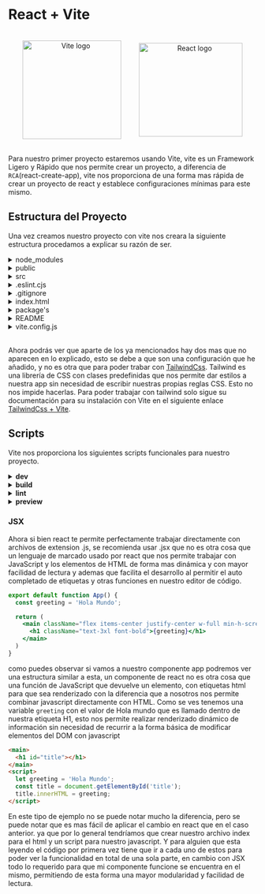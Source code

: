 # React + Vite

<br>

<div style="display:flex;  justify-content: center; align-items: center;" align="center">
  <img src="https://vitejs.dev/logo.svg" alt="Vite logo" width="200" height="200" />
  <img width='36px'>
  <img src="https://upload.wikimedia.org/wikipedia/commons/thumb/a/a7/React-icon.svg/1200px-React-icon.svg.png" alt="React logo" width="210" height="190" />
</div>

<br>

Para nuestro primer proyecto estaremos usando Vite, vite es un Framework Ligero y Rápido que nos permite crear un proyecto, a diferencia de `RCA`(react-create-app), vite nos proporciona de una forma mas rápida de crear un proyecto de react y establece configuraciones mínimas para este mismo.

## Estructura del Proyecto

Una vez creamos nuestro proyecto con vite nos creara la siguiente estructura procedamos a explicar su razón de ser.


<details>
  <summary>node_modules</summary>
  <p>
    Este directorio aparece una vez hemos ejecutado el <code>npm i</code> en este se almacenan todas las dependencias de nuestro proyecto, es decir todo lo necesario para que nuestra aplicación funcione.
  </p>
</details>

<details>
  <summary>public</summary>
  <p>
    En esta carpeta se guarda todo nuestro contenido que puede ser accesible por toda la app, de ahí el public, por lo general se suele guardar aquí images e iconos, que se usan en la app de manera global, aunque perfectamente se pueden guardar otro tipo de contenido.
  </p>
</details>

<details>
  <summary>src</summary>
  <p>
    Es nuestra carpeta principal, aquí es donde esta todo lo relacionado a la app. Las vistas que se usan, las hojas de estilo, las rutas, etc. Dentro de esta podemos encontrar los siguientes archivos:
    <ul>
      <li>
        <strong>assets/:</strong>
        Esta es nuestra carpeta contenedora de nuestro contenido multimedia, como imágenes, iconos, etc. Que se importaran en nuestros componentes.
      </li>
      <li>
        <strong>App.jsx:</strong>
        Aquí es donde esta nuestra aplicación en si, aquí llamaremos al resto de los componentes que conformaran nuestra aplicación.
      </li>
      <li>
        <strong>index.css:</strong>
        Como toda Web App nuestra aplicación necesita el uso de estilos, aquí es donde guardaremos estos mismos.
      </li>
      <li>
        <strong>main.jsx:</strong>
        Ahora bien el main es un archivo necesario donde le informamos a react que debe iniciar nuestro DOM Virtual, y donde se va a renderizar nuestra aplicación.
      </li>
    </ul>
  </p>
</details>

<details>
  <summary>.eslint.cjs</summary>
  <p>
    Este es un archivo de configuración para el linter del proyecto, si usas VS Code notaras que al ir escribiendo tu código en el editor aparecen, ciertas indicaciones ya sea remarcado de texto, o indicaciones con colores que no indican que debemos hacer algo o que algo nos puede causar problemas. En este caso se usa para seguir un marco de trabajado definido para React.
  </p>
</details>

<details>
  <summary>.gitignore</summary>
  <p>
    Nos permite indicarle a nuestro controlador de versiones que archivos no se deben tomar en cuenta para este mismo, es decir que no les dará seguimiento y no tendrá ninguna inferencia sobre ellos, en este archivo se suele incluir archivos de configuraciones del editor, el node_modules, etc.
  </p>
</details>

<details>
  <summary>index.html</summary>
  <p>
    Nuestro index de toda la vida de html, donde se definen los metadatos del app, el lenguaje, etc.
  </p>
</details>

<details>
  <summary>package's</summary>
  <p>
    Hay dos de estos archivos el package.json y package-lock.json, en el primero es nuestro archivo que crea node donde se guarda la información de nuestro proyecto, el nombre del mismo, los scripts que se pueden usar en el mismo, las dependencias que se debe usar en el app y en su desarrollo, es en este archivo en donde se le indica a  <code>npm</code> que debe instalar cuando corremos nuestro comando <code>npm i</code>, esto nos creara nuestro package-lock.json y node_modules. En el package-lock.json se guarda la información de nuestras dependencias instaladas cuando suelen ocurrir errores es común borrar estos dos elementos, y volver a hacer una instalación de las dependencias.
  </p>
</details>

<details>
  <summary>README</summary>
  <p>
    Nuestro readme es un archivo que suele acompañar a todos los repositorios, donde suele ir información del mismo, algunos con alguna breve documentación sobre como ejecutar el proyecto entre otras. Me estas leyendo ahora mismo 😎.
  </p>
</details>

<details>
  <summary>vite.config.js</summary>
  <p>
    Que no es otra cosa que nuestro archivo de configuración de vite, suele contener lo que vite llama plugins que determina con que librería se trabajara en nuestro caso react.
  </p>
</details>

<br/>

Ahora podrás ver que aparte de los ya mencionados hay dos mas que no aparecen en lo explicado, esto se debe a que son una configuración que he añadido, y no es otra que para poder trabar con [TailwindCss](https://tailwindcss.com). Tailwind es una librería de CSS con clases predefinidas que nos permite dar estilos a nuestra app sin necesidad de escribir nuestras propias reglas CSS. Esto no nos impide hacerlas. Para poder trabajar con tailwind solo sigue su documentación para su instalación con Vite en el siguiente enlace [TailwindCss + Vite](https://tailwindcss.com/docs/guides/vite).

## Scripts

Vite nos proporciona los siguientes scripts funcionales para nuestro proyecto.

<details>
  <summary>
    <strong>dev</strong>
  </summary>
  <p>
    Este sera el comando que mas usaremos ya que nos permite levantar nuestro servidor para desarrollo. Donde podemos ver nuestra app y los cambios que vamos realizando.
    <br />
    <pre><code>npm run dev</code></pre>
  </p>
</details>

<details>
  <summary>
    <strong>build</strong>
  </summary>
  <p>
    Nos creara una carpeta llamada dist con nuestra app, lista para producción, y que usaremos para publicar nuestra aplicación. 
    <br />
    <pre><code>npm run build</code></pre>
  </p>
</details>

<details>
  <summary>
    <strong>lint</strong>
  </summary>
  <p>
    Nos ejecuta nuestro linter para comprobar nuestro código en busca de posibles errores o problemas de estilo. Este nos ayuda garantizar que el código sigue las mejores practicas y es consistente en todo el proyecto.
    <br />
    <pre><code>npm run lint</code></pre>
  </pre>
</details>

<details>
  <summary>
    <strong>preview</strong>
  </summary>
  <p>
    Es una herramienta útil que nos permite ver cómo se verá y funcionará la aplicación en un entorno real, sin necesidad de desplegar en un servidor remoto.
    <br />
    <pre><code>npm run preview</code></pre>
  </pre>
</details>

### JSX

Ahora si bien react te permite perfectamente trabajar directamente con archivos de extension .js, se recomienda usar .jsx que no es otra cosa que un lenguaje de marcado usado por react que nos permite trabajar con JavaScript y los elementos de HTML de forma mas dinámica y con mayor facilidad de lectura y ademas que facilita el desarrollo al permitir el auto completado de etiquetas y otras funciones en nuestro editor de código.

```jsx
export default function App() {
  const greeting = 'Hola Mundo';

  return (
    <main className="flex items-center justify-center w-full min-h-screen">
      <h1 className="text-3xl font-bold">{greeting}</h1>
    </main>
  )
}
```
como puedes observar si vamos a nuestro componente app podremos ver una estructura similar a esta, un componente de react no es otra cosa que una función de JavaScript que devuelve un elemento, con etiquetas html para que sea renderizado con la diferencia que a nosotros nos permite combinar javascript directamente con HTML. Como se ves tenemos una variable `greeting` con el valor de Hola mundo que es llamado dentro de nuestra etiqueta H1, esto nos permite realizar renderizado dinámico de información sin necesidad de recurrir a la forma básica de modificar elementos del DOM con javascript

```html
<main>
  <h1 id="title"></h1>
</main>
<script>
  let greeting = 'Hola Mundo';
  const title = document.getElementById('title');
  title.innerHTML = greeting;
</script>
```

En este tipo de ejemplo no se puede notar mucho la diferencia, pero se puede notar que es mas fácil de aplicar el cambio en react que en el caso anterior. ya que por lo general tendríamos que crear nuestro archivo index para el html y un script para nuestro javascript. Y para alguien que esta leyendo el código por primera vez tiene que ir a cada uno de estos para poder ver la funcionalidad en total de una sola parte, en cambio con JSX todo lo requerido para que mi componente funcione se encuentra en el mismo, permitiendo de esta forma una mayor modularidad y facilidad de lectura.


